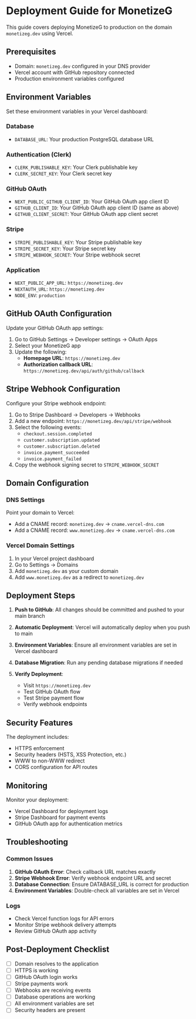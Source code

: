 # Deployment Guide for MonetizeG

This guide covers deploying MonetizeG to production on the domain `monetizeg.dev` using Vercel.

## Prerequisites

- Domain: `monetizeg.dev` configured in your DNS provider
- Vercel account with GitHub repository connected
- Production environment variables configured

## Environment Variables

Set these environment variables in your Vercel dashboard:

### Database
- `DATABASE_URL`: Your production PostgreSQL database URL

### Authentication (Clerk)
- `CLERK_PUBLISHABLE_KEY`: Your Clerk publishable key
- `CLERK_SECRET_KEY`: Your Clerk secret key

### GitHub OAuth
- `NEXT_PUBLIC_GITHUB_CLIENT_ID`: Your GitHub OAuth app client ID
- `GITHUB_CLIENT_ID`: Your GitHub OAuth app client ID (same as above)
- `GITHUB_CLIENT_SECRET`: Your GitHub OAuth app client secret

### Stripe
- `STRIPE_PUBLISHABLE_KEY`: Your Stripe publishable key
- `STRIPE_SECRET_KEY`: Your Stripe secret key
- `STRIPE_WEBHOOK_SECRET`: Your Stripe webhook secret

### Application
- `NEXT_PUBLIC_APP_URL`: `https://monetizeg.dev`
- `NEXTAUTH_URL`: `https://monetizeg.dev`
- `NODE_ENV`: `production`

## GitHub OAuth Configuration

Update your GitHub OAuth app settings:

1. Go to GitHub Settings → Developer settings → OAuth Apps
2. Select your MonetizeG app
3. Update the following:
   - **Homepage URL**: `https://monetizeg.dev`
   - **Authorization callback URL**: `https://monetizeg.dev/api/auth/github/callback`

## Stripe Webhook Configuration

Configure your Stripe webhook endpoint:

1. Go to Stripe Dashboard → Developers → Webhooks
2. Add a new endpoint: `https://monetizeg.dev/api/stripe/webhook`
3. Select the following events:
   - `checkout.session.completed`
   - `customer.subscription.updated`
   - `customer.subscription.deleted`
   - `invoice.payment_succeeded`
   - `invoice.payment_failed`
4. Copy the webhook signing secret to `STRIPE_WEBHOOK_SECRET`

## Domain Configuration

### DNS Settings
Point your domain to Vercel:
- Add a CNAME record: `monetizeg.dev` → `cname.vercel-dns.com`
- Add a CNAME record: `www.monetizeg.dev` → `cname.vercel-dns.com`

### Vercel Domain Settings
1. In your Vercel project dashboard
2. Go to Settings → Domains
3. Add `monetizeg.dev` as your custom domain
4. Add `www.monetizeg.dev` as a redirect to `monetizeg.dev`

## Deployment Steps

1. **Push to GitHub**: All changes should be committed and pushed to your main branch

2. **Automatic Deployment**: Vercel will automatically deploy when you push to main

3. **Environment Variables**: Ensure all environment variables are set in Vercel dashboard

4. **Database Migration**: Run any pending database migrations if needed

5. **Verify Deployment**: 
   - Visit `https://monetizeg.dev`
   - Test GitHub OAuth flow
   - Test Stripe payment flow
   - Verify webhook endpoints

## Security Features

The deployment includes:
- HTTPS enforcement
- Security headers (HSTS, XSS Protection, etc.)
- WWW to non-WWW redirect
- CORS configuration for API routes

## Monitoring

Monitor your deployment:
- Vercel Dashboard for deployment logs
- Stripe Dashboard for payment events
- GitHub OAuth app for authentication metrics

## Troubleshooting

### Common Issues

1. **GitHub OAuth Error**: Check callback URL matches exactly
2. **Stripe Webhook Error**: Verify webhook endpoint URL and secret
3. **Database Connection**: Ensure DATABASE_URL is correct for production
4. **Environment Variables**: Double-check all variables are set in Vercel

### Logs
- Check Vercel function logs for API errors
- Monitor Stripe webhook delivery attempts
- Review GitHub OAuth app activity

## Post-Deployment Checklist

- [ ] Domain resolves to the application
- [ ] HTTPS is working
- [ ] GitHub OAuth login works
- [ ] Stripe payments work
- [ ] Webhooks are receiving events
- [ ] Database operations are working
- [ ] All environment variables are set
- [ ] Security headers are present 